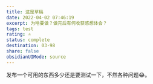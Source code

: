 ```yaml
---
title: 这是草稿
date: 2022-04-02 07:46:19
excerpt: 为啥要做？做完后有何收获感想体会？
tags: test
rating: ⭐
status: complete
destination: 03-98
share: false
obsidianUIMode: source
---
```


发布一个可用的东西多少还是要测试一下，不然各种问题😂。